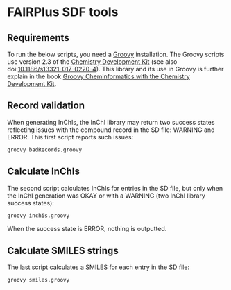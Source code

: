 # FAIRPlus SDF tools

## Requirements

To run the below scripts, you need a [Groovy](https://groovy.apache.org/download.html) installation.
The Groovy scripts use version 2.3 of the [Chemistry Development Kit](https://cdk.github.io/)
(see also doi:[10.1186/s13321-017-0220-4](https://doi.org/10.1186/s13321-017-0220-4)).
This library and its use in Groovy is further explain in
the book [Groovy Cheminformatics with the Chemistry Development Kit](https://egonw.github.io/cdkbook/).

## Record validation

When generating InChIs, the InChI library may return two success states reflecting issues with
the compound record in the SD file: WARNING and ERROR. This first script reports such issues:

```bash
groovy badRecords.groovy
```

## Calculate InChIs

The second script calculates InChIs for entries in the SD file, but only when the InChI generation
was OKAY or with a WARNING (two InChI library success states):

```bash
groovy inchis.groovy
```

When the success state is ERROR, nothing is outputted.

## Calculate SMILES strings

The last script calculates a SMILES for each entry in the SD file:

```bash
groovy smiles.groovy
```
